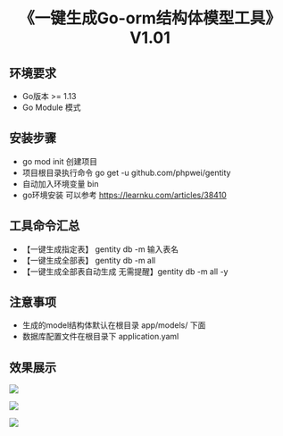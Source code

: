 <h1 align="center">《一键生成Go-orm结构体模型工具》V1.01</h1>

## 环境要求

* Go版本 >= 1.13
* Go Module 模式

## 安装步骤

*  go  mod init 创建项目
* 项目根目录执行命令 go get -u github.com/phpwei/gentity
* 自动加入环境变量 bin
* go环境安装 可以参考 https://learnku.com/articles/38410


## 工具命令汇总

* 【一键生成指定表】 gentity db -m  输入表名
* 【一键生成全部表】 gentity db -m  all
* 【一键生成全部表自动生成 无需提醒】gentity db -m  all -y

## 注意事项

* 生成的model结构体默认在根目录 app/models/ 下面
* 数据库配置文件在根目录下 application.yaml

## 效果展示

![](https://cdn.learnku.com/uploads/images/202005/21/26539/TM3Q6KwiKq.png!large)

![](https://cdn.learnku.com/uploads/images/202005/21/26539/MuyWi1U3El.png!large)

![](https://cdn.learnku.com/uploads/images/202005/21/26539/Vdh6j75Ruq.png!large)